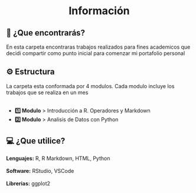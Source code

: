 <h1 align="center">Información</h1>
<h2>🤔 ¿Que encontrarás?</h2>
En esta carpeta encontraras trabajos realizados para fines academicos que decidi compartir como punto inicial para comenzar mi portafolio personal

<h2>⚙️ Estructura</h2>
La carpeta esta conformada por 4 modulos. Cada modulo incluye los trabajos que se realiza en un mes  
<br></br>

- **1️⃣ Modulo** > Introducción a R. Operadores y Markdown
- **2️⃣ Modulo** > Analisis de Datos con Python

<h2>💻 ¿Que utilice?</h2>

**Lenguajes:** R, R Markdown, HTML, Python <br></br>
**Software:** RStudio, VSCode <br></br>
**Librerias:** ggplot2